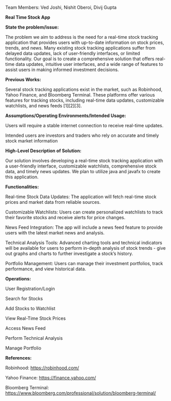 Team Members: Ved Joshi, Nishit Oberoi, Divij Gupta

 **Real Time Stock App**

**State the problem/issue:**

The problem we aim to address is the need for a real-time stock tracking application that provides users with up-to-date information on stock prices, trends, and news. Many existing stock tracking applications suffer from delayed data updates, lack of user-friendly interfaces, or limited functionality. Our goal is to create a comprehensive solution that offers real-time data updates, intuitive user interfaces, and a wide range of features to assist users in making informed investment decisions.

**Previous Works:**

Several stock tracking applications exist in the market, such as Robinhood, Yahoo Finance, and Bloomberg Terminal. These platforms offer various features for tracking stocks, including real-time data updates, customizable watchlists, and news feeds [1][2][3].

**Assumptions/Operating Environments/Intended Usage:**

Users will require a stable internet connection to receive real-time updates. 

Intended users are investors and traders who rely on accurate and timely stock market information

**High-Level Description of Solution:**

Our solution involves developing a real-time stock tracking application with a user-friendly interface, customizable watchlists, comprehensive stock data, and timely news updates. We plan to utilize java and javafx to create this application.

**Functionalities:**

Real-time Stock Data Updates: The application will fetch real-time stock prices and market data from reliable sources.

Customizable Watchlists: Users can create personalized watchlists to track their favorite stocks and receive alerts for price changes.

News Feed Integration: The app will include a news feed feature to provide users with the latest market news and analysis.

Technical Analysis Tools: Advanced charting tools and technical indicators will be available for users to perform in-depth analysis of stock trends - give out graphs and charts to further investigate a stock’s history.

Portfolio Management: Users can manage their investment portfolios, track performance, and view historical data.

**Operations:**

User Registration/Login

Search for Stocks

Add Stocks to Watchlist

View Real-Time Stock Prices

Access News Feed

Perform Technical Analysis

Manage Portfolio

**References:**

Robinhood: https://robinhood.com/

Yahoo Finance: https://finance.yahoo.com/

Bloomberg Terminal: https://www.bloomberg.com/professional/solution/bloomberg-terminal/
